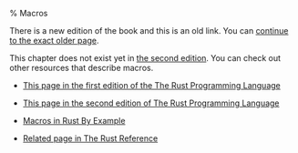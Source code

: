 % Macros

There is a new edition of the book and this is an old link.
You can [continue to the exact older page][1].

This chapter does not exist yet in [the second edition][2].
You can check out other resources that describe macros.

* [This page in the first edition of the The Rust Programming Language][1]

* [This page in the second edition of The Rust Programming Language][2]

* [Macros in Rust By Example][3]

* [Related page in The Rust Reference][4]

[1]: first-edition/macros.html
[2]: second-edition/appendix-05-macros.html
[3]: https://rustbyexample.com/macros.html
[4]: ../reference/macros-by-example.html
